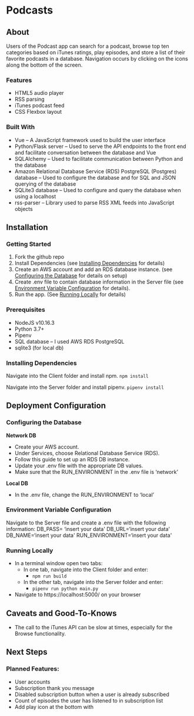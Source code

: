# Podcasts
## About 
Users of the Podcast app can search for a podcast, browse top ten categories based on iTunes ratings, play episodes, and store a list of their favorite podcasts in a database. Navigation occurs by clicking on the icons along the bottom of the screen.

### Features 
- HTML5 audio player
- RSS parsing
- iTunes podcast feed
- CSS Flexbox layout

### Built With
- Vue – A JavaScript framework used to build the user interface
- Python/Flask server – Used to serve the API endpoints to the front end and facilitate conversation between the database and Vue
- SQLAlchemy – Used to facilitate communication between Python and the database
- Amazon Relational Database Service (RDS) PostgreSQL (Postgres) database – Used to configure the database and for SQL and JSON querying of the database
- SQLite3 database – Used to configure and query the database when using a localhost
- rss-parser – Library used to parse RSS XML feeds into JavaScript objects

## Installation
### Getting Started
1.	Fork the github repo
2.	Install Dependencies (see [Installing Dependencies](https://github.com/krskelton/podcasts#installing-dependencies) for details)
3.	Create an AWS account and add an RDS database instance. (see [Configuring the Database](https://github.com/krskelton/podcasts#configuring-the-database) for details on setup)
4.	Create .env file to contain database information in the Server file (see [Environment Variable Configuration](https://github.com/krskelton/podcasts#environment-variable-configuration) for details).
5.	Run the app. (See [Running Locally](https://github.com/krskelton/podcasts#running-locally) for details)

### Prerequisites
- NodeJS v10.16.3
- Python 3.7+
- Pipenv
- SQL database – I used AWS RDS PostgreSQL
- sqlite3 (for local db)

### Installing Dependencies
Navigate into the Client folder and install npm.
```npm install```

Navigate into the Server folder and install pipenv.
```pipenv install```

## Deployment Configuration 
### Configuring the Database 
**Network DB**
- Create your AWS account.
- Under Services, choose Relational Database Service (RDS).
- Follow this guide to set up an RDS DB instance.
- Update your .env file with the appropriate DB values.
- Make sure that the RUN_ENVIRONMENT in the .env file is ‘network’

**Local DB**
- In the .env file, change the RUN_ENVIRONMENT to ‘local’

### Environment Variable Configuration 
Navigate to the Server file and create a .env file with the following information:
DB_PASS= ‘insert your data'
DB_URL=‘insert your data'
DB_NAME=‘insert your data'
RUN_ENVIRONMENT=‘insert your data'

### Running Locally 
- In a terminal window open two tabs:
  - In one tab, navigate into the Client folder and enter:
    - ```npm run build ```
  - In the other tab, navigate into the Server folder and enter:
    - ```pipenv run python main.py```
 - Navigate to https://localhost:5000/ on your browser

## Caveats and Good-To-Knows 
- The call to the iTunes API can be slow at times, especially for the Browse functionality.

## Next Steps 
### Planned Features:
- User accounts
- Subscription thank you message
- Disabled subscription button when a user is already subscribed
- Count of episodes the user has listened to in subscription list
- Add play icon at the bottom with 